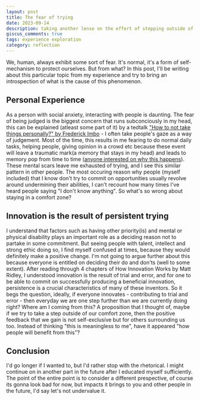 ```yaml
---
layout: post
title: The fear of trying
date: 2023-09-14
description: taking another lense on the effort of stepping outside of your comfort zone
giscus_comments: true
tags: experience exploration
category: reflection
---
```


We, human, always exhibit some sort of fear. It's normal, it's a form of self-mechanism to protect ourselves. But from what? In this post, I'll be writing about this particular topic from my experience and try to bring an introspection of what is the cause of this phenomenon.

## Personal Experience
As a person with social anxiety, interacting with people is daunting. The fear of being judged is the biggest concern that runs subconciously in my head, this can be explained (atleast some part of it) by a tedtalk <a href='https://www.youtube.com/watch?v=LnJwH_PZXnM'>"How to not take things personally?" by Frederick Imbo</a> - I often take people's gaze as a way of judgement. Most of the time, this results in me fearing to do normal daily tasks, helping people, giving opinion in a crowd etc because these event will leave a traumatic mark(a memory that stays in my head) and leads to memory pop from time to time (<a href='https://www.ncbi.nlm.nih.gov/pmc/articles/PMC4337233/'>anyone interested on why this happens</a>). These mental scars leave me exhausted of trying, and I see this similar pattern in other people. The most occuring reason why people (myself included) that I know don't try to commit on opportunities usually revolve around undermining their abilities, I can't recount how many times I've heard people saying "I don't know anything". So what's so wrong about staying in a comfort zone?

## Innovation is the result of persistent trying
I understand that factors such as having other priority(is) and mental or physical disability plays an important role as a deciding reason not to partake in some commitment. But seeing people with talent, intellect and strong ethic doing so, I find myself confused at times, because they would definitely make a positive change. I'm not going to argue further about this because everyone is entitled on deciding their do and don'ts (well to some extent). After reading through 4 chapters of How Innovation Works by Matt Ridley, I understood innovation is the result of trial and error, and for one to be able to commit on successfully producing a beneficial innovation, persistence is a crucial characteristics of many of these inventors. So it begs the question, ideally, if everyone innovates - contributing to trial and error - then everyday we are one step further than we are currently doing right? Where am I coming from this? A proposition that I thought of, maybe if we try to take a step outside of our comfort zone, then the positive feedback that we gain is not self-exclusive but for others surrounding us too. Instead of thinking "this is meaningless to me", have it appeared
"how people will benefit from this"?

## Conclusion
I'd go longer if I wanted to, but I'd rather stop with the rhetorical. I might continue on in another part in the future after I educated myself sufficiently. The point of the entire point is to consider a different prespective, of course its gonna look bad for now, but impacts it brings to you and other people in the future, I'd say let's not undervalue it.